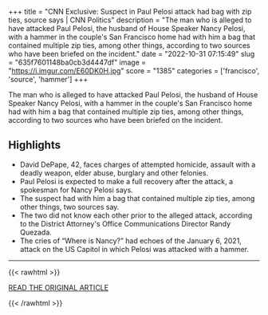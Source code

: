 +++
title = "CNN Exclusive: Suspect in Paul Pelosi attack had bag with zip ties, source says | CNN Politics"
description = "The man who is alleged to have attacked Paul Pelosi, the husband of House Speaker Nancy Pelosi, with a hammer in the couple's San Francisco home had with him a bag that contained multiple zip ties, among other things, according to two sources who have been briefed on the incident."
date = "2022-10-31 07:15:49"
slug = "635f7601148ba0cb3d4447df"
image = "https://i.imgur.com/E60DK0H.jpg"
score = "1385"
categories = ['francisco', 'source', 'hammer']
+++

The man who is alleged to have attacked Paul Pelosi, the husband of House Speaker Nancy Pelosi, with a hammer in the couple's San Francisco home had with him a bag that contained multiple zip ties, among other things, according to two sources who have been briefed on the incident.

## Highlights

- David DePape, 42, faces charges of attempted homicide, assault with a deadly weapon, elder abuse, burglary and other felonies.
- Paul Pelosi is expected to make a full recovery after the attack, a spokesman for Nancy Pelosi says.
- The suspect had with him a bag that contained multiple zip ties, among other things, two sources say.
- The two did not know each other prior to the alleged attack, according to the District Attorney's Office Communications Director Randy Quezada.
- The cries of “Where is Nancy?” had echoes of the January 6, 2021, attack on the US Capitol in which Pelosi was attacked with a hammer.

---

{{< rawhtml >}}
  <p class="article-category">
    <a target="_blank" href="https://www.cnn.com/2022/10/30/politics/pelosi-attack-suspect-david-depape-bag-zip-ties/index.html">READ THE ORIGINAL ARTICLE</a>
  </p>
{{< /rawhtml >}}
